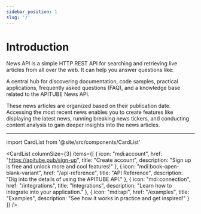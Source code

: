 ```yaml
---
sidebar_position: 1
slug: '/'
---
```


# Introduction

News API is a simple HTTP REST API for searching and retrieving live articles from all over the web. It can help you answer questions like:

A central hub for discovering documentation, code samples, practical applications, frequently asked questions (FAQ), and a knowledge base related to the APITUBE News API.

These news articles are organized based on their publication date. Accessing the most recent news enables you to create features like displaying the latest news, running breaking news tickers, and conducting content analysis to gain deeper insights into the news articles.


---


import CardList from '@site/src/components/CardList'

<CardList
columnSize={3}
items={[
{
icon: "mdi:account",
href: "https://apitube.pub/sign-up",
title: "Create account",
description: "Sign up is free and unlock more and cool features!"
},
{
icon: "mdi:book-open-blank-variant",
href: "/api-reference",
title: "API Reference",
description: "Dig into the details of using the APITUBE API."
},
{
icon: "mdi:connection",
href: "/integrations",
title: "Integrations",
description: "Learn how to integrate into your application."
},
{
icon: "mdi:api",
href: "/examples",
title: "Examples",
description: "See how it works in practice and get inspired!"
}
]}
/>

